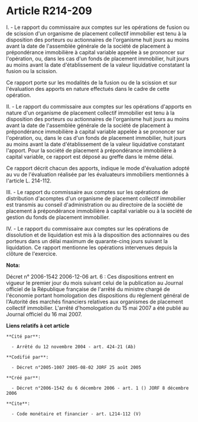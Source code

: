 # Article R214-209

I. - Le rapport du commissaire aux comptes sur les opérations de fusion ou de scission d'un organisme de placement collectif
immobilier est tenu à la disposition des porteurs ou actionnaires de l'organisme huit jours au moins avant la date de
l'assemblée générale de la société de placement à prépondérance immobilière à capital variable appelée à se prononcer sur
l'opération, ou, dans les cas d'un fonds de placement immobilier, huit jours au moins avant la date d'établissement de la
valeur liquidative constatant la fusion ou la scission.

Ce rapport porte sur les modalités de la fusion ou de la scission et sur l'évaluation des apports en nature effectués dans le
cadre de cette opération.

II. - Le rapport du commissaire aux comptes sur les opérations d'apports en nature d'un organisme de placement collectif
immobilier est tenu à la disposition des porteurs ou actionnaires de l'organisme huit jours au moins avant la date de
l'assemblée générale de la société de placement à prépondérance immobilière à capital variable appelée à se prononcer sur
l'opération, ou, dans le cas d'un fonds de placement immobilier, huit jours au moins avant la date d'établissement de la
valeur liquidative constatant l'apport. Pour la société de placement à prépondérance immobilière à capital variable, ce
rapport est déposé au greffe dans le même délai.

Ce rapport décrit chacun des apports, indique le mode d'évaluation adopté au vu de l'évaluation réalisée par les évaluateurs
immobiliers mentionnés à l'article L. 214-112.

III. - Le rapport du commissaire aux comptes sur les opérations de distribution d'acomptes d'un organisme de placement
collectif immobilier est transmis au conseil d'administration ou au directoire de la société de placement à prépondérance
immobilière à capital variable ou à la société de gestion du fonds de placement immobilier.

IV. - Le rapport du commissaire aux comptes sur les opérations de dissolution et de liquidation est mis à la disposition des
actionnaires ou des porteurs dans un délai maximum de quarante-cinq jours suivant la liquidation. Ce rapport mentionne les
opérations intervenues depuis la clôture de l'exercice.

**Nota:**

Décret n° 2006-1542 2006-12-06 art. 6 : Ces dispositions entrent en vigueur le premier jour du mois suivant celui de la
publication au Journal officiel de la République française de l'arrêté du ministre chargé de l'économie portant homologation
des dispositions du règlement général de l'Autorité des marchés financiers relatives aux organismes de placement collectif
immobilier. L'arrêté d'homologation du 15 mai 2007 a été publié au Journal officiel du 16 mai 2007.

**Liens relatifs à cet article**

	**Cité par**:

	  - Arrêté du 12 novembre 2004 - art. 424-21 (Ab)

	**Codifié par**:

	  - Décret n°2005-1007 2005-08-02 JORF 25 août 2005

	**Créé par**:

	  - Décret n°2006-1542 du 6 décembre 2006 - art. 1 () JORF 8 décembre 2006

	**Cite**:

	  - Code monétaire et financier - art. L214-112 (V)
